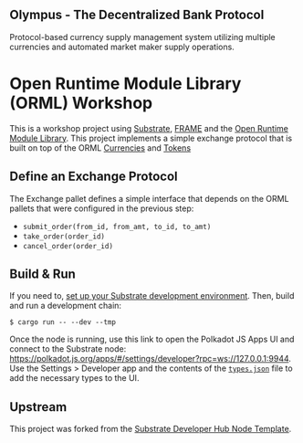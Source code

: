 ## Olympus - The Decentralized Bank Protocol

Protocol-based currency supply management system utilizing multiple currencies and automated market maker supply operations.

# Open Runtime Module Library (ORML) Workshop

This is a workshop project using
[Substrate](https://substrate.dev/),
[FRAME](https://substrate.dev/docs/en/knowledgebase/runtime/frame) and the
[Open Runtime Module Library](https://github.com/open-web3-stack/open-runtime-module-library). This
project implements a simple exchange protocol that is built on top of the ORML
[Currencies](https://github.com/open-web3-stack/open-runtime-module-library/tree/master/currencies)
and [Tokens](https://github.com/open-web3-stack/open-runtime-module-library/tree/master/tokens)

## Define an Exchange Protocol

The Exchange pallet defines a simple interface that depends on the ORML pallets that were configured
in the previous step:

- `submit_order(from_id, from_amt, to_id, to_amt)`
- `take_order(order_id)`
- `cancel_order(order_id)`

## Build & Run

If you need to,
[set up your Substrate development environment](https://substrate.dev/docs/en/knowledgebase/getting-started/#manual-installation).
Then, build and run a development chain:

```shell
$ cargo run -- --dev --tmp
```

Once the node is running, use this link to open the Polkadot JS Apps UI and connect to the Substrate
node: https://polkadot.js.org/apps/#/settings/developer?rpc=ws://127.0.0.1:9944. Use the Settings >
Developer app and the contents of the [`types.json`](blob/master/types.json) file to add the
necessary types to the UI.

## Upstream

This project was forked from the
[Substrate Developer Hub Node Template](https://github.com/substrate-developer-hub/substrate-node-template).
